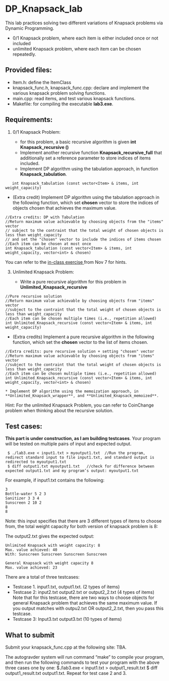 # DP_Knapsack_lab

This lab practices solving two different variations of Knapsack problems via Dynamic Programming.
 * 0/1 Knapsack problem, where each item is either included once or not included
 * unlimited Knapsack problem, where each item can be chosen repeatedly.

## Provided files:
  * Item.h: define the ItemClass
  * knapsack_func.h, knapsack_func.cpp: declare and implement the various knapsack problem solving functions.
  * main.cpp: read items, and test various knapsack functions.
  * Makefile: for compiling the executable **lab3.exe**.

## Requirements:

1. 0/1 Knapsack Problem:

    * for this problem, a basic recursive algorithm is given **int Knapsack_recursive ()**
    * Implement another recursive function **Knapsack_recursive_full** that additionally set a reference parameter to store indices of items included.
    * Implement DP algorithm using the tabulation approach, in function **Knapsack_tabulation**.

```
   int Knapsack_tabulation (const vector<Item> & items, int weight_capacity)
```
   * (Extra credit) Implement DP algorithm using the tabulation approach in the following function, which set **chosen** vector to store
   the indices of objects chosen that achieves the maximum value.

```
//Extra credits: DP with Tabulation
//Return maximum value achievable by choosing objects from the "items" vector 
// subject to the contraint that the total weight of chosen objects is less than weight_capacity
// and set the "chosen" vector to include the indices of items chosen 
//Each item can be chosen at most once 
int Knapsack_tabulation (const vector<Item> & items, int weight_capacity, vector<int> & chosen)
```

   You can refer to the [in-class exercise ](https://docs.google.com/document/d/11SFWDhwUdlROWRuy7dKDpH-5tEh3539WrBRmS_D1zz4/edit?usp=sharing) from Nov 7 for hints. 

3. Unlimited Knapsack Problem:
   
    * Write a pure recursive algorithm for this problem in **Unlimited_Knapsack_recursive**

```
//Pure recursive solution 
//Return maximum value achievable by choosing objects from "items" vector 
//subject to the contraint that the total weight of chosen objects is less than weight_capacity
//Each item can be chosen multiple times (i.e., repetition allowed) 
int Unlimited_Knapsack_recursive (const vector<Item> & items, int weight_capacity)
```
   * (Extra credits) Implement a pure recursive algorithm in the following function, which set the **chosen** vector to
the list of items chosen.

```
//Extra credits: pure recursive solution + setting "chosen" vector 
//Return maximum value achievable by choosing objects from "items" vector 
//subject to the contraint that the total weight of chosen objects is less than weight_capacity
//Each item can be chosen multiple times (i.e., repetition allowed) 
int Unlimited_Knapsack_recursive (const vector<Item> & items, int weight_capacity, vector<int> & chosen)
```
      
    * Implement DP algorithm using the memoization approach, in **Unlimited_Knapsack_wrapper**, and **Unlimited_Knapsack_memoized**.

  Hint: For the unlimited Knapsack Problem, you can refer to CoinChange problem  when thinking about the recursive solution.    


## Test cases:

**This part is under construction, as I am building testcases**. Your program will be tested on multiple pairs of input and expected output. 
 
 ```
  $ ./lab3.exe < input1.txt > myoutput1.txt  //Run the program, redirect standard input to file input1.txt, and standard output is redirected to myoutput1.txt 
  $ diff output1.txt myoutput1.txt   //check for difference between expected output1.txt and my program’s output: myoutput1.txt 
 ```

For example,  if input1.txt contains the following: 
```
3
Bottle-water 5 2 3 
Sanitizer 3 3 4
Sunscreen 2 10 2 
8
8
```
Note: this input specifies that there are 3 different types of items to choose from, the total weight capacity for both version of knapsack problem is 8: 


The output2.txt gives the expected output:
```
Unlimited Knapsack with weight capacity: 8
Max. value achieved: 40
With: Sunscreen Sunscreen Sunscreen Sunscreen 

General Knapsack with weight capacity 8
Max. value achieved: 23
```

There are a total of three testcases:

* Testcase 1.  input1.txt, output1.txt.  (2 types of items) 
* Testcase 2: input2.txt output2.txt  or output2_2.txt  (4 types of items) 
  Note that for this testcase, there are two ways to choose objects for general Knapsack problem that achieves the same maximum value. If you output matches with outpu2.txt OR output2_2.txt, then you pass this testcase. 
* Testcase 3: Input3.txt output3.txt  (10 types of items)

## What to submit 

Submit your knapsack_func.cpp at the following site:
TBA.

The autogravder system will run command “make” to compile your program, and then run the following commands to test your program with the above three cases one by one: 
$./lab3.exe < input1.txt > output1_result.txt 
$ diff output1_result.txt output1.txt. 
Repeat for test case 2 and 3. 
